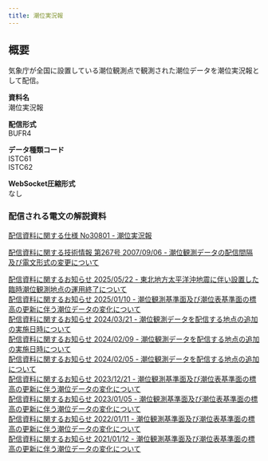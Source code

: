 ```yaml
---
title: 潮位実況報
---
```


## 概要
気象庁が全国に設置している潮位観測点で観測された潮位データを潮位実況報として配信。

**資料名** <br/>
潮位実況報

**配信形式** <br/>
BUFR4

**データ種類コード** <br/>
ISTC61 <br/>
ISTC62

**WebSocket圧縮形式** <br/>
なし

### 配信される電文の解説資料
[配信資料に関する仕様 No30801 - 潮位実況報](https://www.data.jma.go.jp/suishin/shiyou/pdf/no30801)


[配信資料に関する技術情報 第267号 2007/09/06 - 潮位観測データの配信間隔及び電文形式の変更について](https://dmdata.jp/docs/jma/technical/267.pdf)


[配信資料に関するお知らせ 2025/05/22 - 東北地方太平洋沖地震に伴い設置した臨時潮位観測地点の運用終了について](https://dmdata.jp/docs/jma/notice/20250522a.pdf) <br/>
[配信資料に関するお知らせ 2025/01/10 - 潮位観測基準面及び潮位表基準面の標高の更新に伴う潮位データの変化について](https://dmdata.jp/docs/jma/notice/20250110a.pdf) <br/>
[配信資料に関するお知らせ 2024/03/21 - 潮位観測データを配信する地点の追加の実施日時について](https://dmdata.jp/docs/jma/notice/20240321a.pdf) <br/>
[配信資料に関するお知らせ 2024/02/09 - 潮位観測データを配信する地点の追加の実施日時について](https://dmdata.jp/docs/jma/notice/20240209d.pdf) <br/>
[配信資料に関するお知らせ 2024/02/05 - 潮位観測データを配信する地点の追加について](https://dmdata.jp/docs/jma/notice/20240205d.pdf) <br/>
[配信資料に関するお知らせ 2023/12/21 - 潮位観測基準面及び潮位表基準面の標高の更新に伴う潮位データの変化について](https://dmdata.jp/docs/jma/notice/20231221a.pdf) <br/>
[配信資料に関するお知らせ 2023/01/05 - 潮位観測基準面及び潮位表基準面の標高の更新に伴う潮位データの変化について](https://dmdata.jp/docs/jma/notice/20230105a.pdf) <br/>
[配信資料に関するお知らせ 2022/01/11 - 潮位観測基準面及び潮位表基準面の標高の更新に伴う潮位データの変化について](https://dmdata.jp/docs/jma/notice/20220111a.pdf) <br/>
[配信資料に関するお知らせ 2021/01/12 - 潮位観測基準面及び潮位表基準面の標高の更新に伴う潮位データの変化について](https://dmdata.jp/docs/jma/notice/20210112a.pdf)
